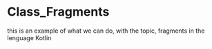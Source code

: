 # Class_Fragments

this is an example of what we can do, with the topic, fragments in the lenguage Kotlin
